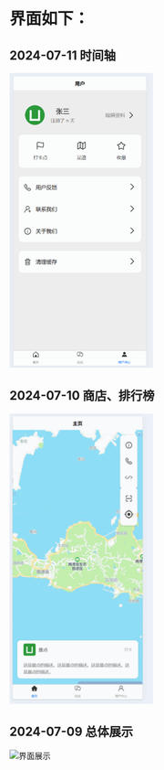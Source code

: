 # 界面如下：

## 2024-07-11 时间轴

<img src="./docx/PixPin_2024-07-11_00-42-37.gif" alt="界面展示" style="width: 50%; height: 50%;">


## 2024-07-10 商店、排行榜

<img src="./docx/PixPin_2024-07-10_18-02-16.gif" alt="界面展示" style="width: 50%; height: 50%;">


## 2024-07-09 总体展示

<img src="./docx/PixPin_2024-07-09_23-16-11.gif" alt="界面展示" style="width: 50%; height: 50%;">